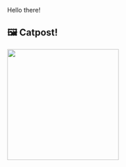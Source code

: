 Hello there!



## 🖼️ Catpost!

<sub>
    <img src="https://cdn2.thecatapi.com/images/ci7.jpg" height="256">
</sub>

